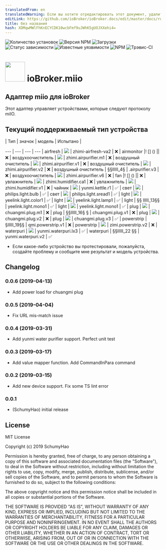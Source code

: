 ```yaml
---
translatedFrom: en
translatedWarning: Если вы хотите отредактировать этот документ, удалите поле «translationFrom», в противном случае этот документ будет снова автоматически переведен
editLink: https://github.com/ioBroker/ioBroker.docs/edit/master/docs/ru/adapterref/iobroker.miio/README.md
title: без названия
hash: XDMqwMWlFhKnECYCDK10wcbFmf9uJWhK5gUOJXXehi4=
---
```

![Количество установок](http://iobroker.live/badges/miio-stable.svg)
![Версия NPM](http://img.shields.io/npm/v/iobroker.miio.svg)
![Загрузки](https://img.shields.io/npm/dm/iobroker.miio.svg)
![Статус зависимости](https://img.shields.io/david/smarthomefans/iobroker.miio.svg)
![Известные уязвимости](https://snyk.io/test/github/smarthomefans/ioBroker.miio/badge.svg)
![NPM](https://nodei.co/npm/iobroker.miio.png?downloads=true)
![Трэвис-CI](http://img.shields.io/travis/smarthomefans/ioBroker.miio/master.svg)

<h1><img src="admin/miio.png" width="64"/> ioBroker.miio </h1>

## Адаптер miio для ioBroker
Этот адаптер управляет устройствами, которые следуют протоколу miIO.

## Текущий поддерживаемый тип устройства
| Тип | значок | модель | Испытано |

--- | --- | --- | --- | airfresh | ![](admin/icons/zhimi-airfresh-va2.png) | zhimi-airfresh-va2 | ❌ | airmonitor |! [] () || ❌ | воздухоочиститель | ![](admin/icons/zhimi.airpurifier.m1.png) | zhimi.airpurifier.m1 | ❌ | воздушный очиститель | ![](admin/icons/zhimi.airpurifier.v1.png) | zhimi.airpurifier.v1 | ❌ | воздушный очиститель | ![](admin/icons/zhimi.airpurifier.v2.png) | zhimi.airpurifier.v2 | ❌ | воздушный очиститель | §§IIIII_4§ | .airpurifier.v3 | ❌ | воздухоочиститель | ![](admin/icons/zhimi.airpurifier.v6.png) | zhimi.airpurifier.v6 | ❌ | fan |! [] () || ❌ | увлажнитель | ![](admin/icons/zhimi.humidifier.ca1.png) | zhimi.humidifier.ca1 | ❌ | увлажнитель | ![](admin/icons/zhimi.humidifier.v1.png) | zhimi.humidifier.v1 | ❌ | чайник | ![](admin/icons/yunmi.kettle.r1.png) | yunmi.kettle.r1 | ✅ | свет | ![](admin/icons/philips.light.bulb.png) | philips.light.bulb | ✅ | свет | ![](admin/icons/philips.light.sread1.png) | philips.light.sread1 | ✅ | light | ![](admin/icons/yeelink.light.color1.png) | yeelink.light.color1 | ✅ | light | ![](admin/icons/yeelink.light.lamp1.png) | yeelink.light.lamp1 | ✅ | light | §§ IIIII_13§§ | yeelink.light.mono1 | ✅ | light | ![](admin/icons/yeelink.light.strip1.png) | yeelink.light.mono1 | ✅ | plug | ![](admin/icons/chuangmi.plug.m1.png) | chuangmi.plug.m1 | ❌ | plug | §§IIIII_16§ § | chuangmi.plug.v1 | ❌ | plug | ![](admin/icons/chuangmi.plug.v2.png) | chuangmi.plug.v2 | ❌ | plug | ![](admin/icons/chuangmi.plug.v3.png) | chuangmi.plug.v3 | ✅ | powerstrip | §IIIII_19§§ | qmi.powerstrip.v1 | ❌ | powerstrip | ![](admin/icons/zimi.powerstrip.v2.png) | zimi.powerstrip.v2 | ❌ | waterpuri | ![](../../../en/adapterref/iobroker.miio/admin/icons/yunmi.waterpuri.lx3.png) | yunmi.waterpuri.lx3 | ✅ | waterpuri | §§IIIII_22 §§ | yunmi.waterpuri.v2 | ✅

- Если какое-либо устройство вы протестировали, пожалуйста, создайте проблему и сообщите мне результат и модель устройства.

## Changelog
### 0.0.6 (2019-04-13)
* Add power load for chuangmi plug

### 0.0.5 (2019-04-04)
* Fix URL mis-match issue

### 0.0.4 (2019-03-31)
* Add yunmi water purifier support. Perfect unit test

### 0.0.3 (2019-03-17)
* Add value mapper function. Add CommandInPara command

### 0.0.2 (2019-03-15)
* Add new device support. Fix some TS lint error

### 0.0.1
* (SchumyHao) initial release

## License
MIT License

Copyright (c) 2019 SchumyHao

Permission is hereby granted, free of charge, to any person obtaining a copy
of this software and associated documentation files (the "Software"), to deal
in the Software without restriction, including without limitation the rights
to use, copy, modify, merge, publish, distribute, sublicense, and/or sell
copies of the Software, and to permit persons to whom the Software is
furnished to do so, subject to the following conditions:

The above copyright notice and this permission notice shall be included in all
copies or substantial portions of the Software.

THE SOFTWARE IS PROVIDED "AS IS", WITHOUT WARRANTY OF ANY KIND, EXPRESS OR
IMPLIED, INCLUDING BUT NOT LIMITED TO THE WARRANTIES OF MERCHANTABILITY,
FITNESS FOR A PARTICULAR PURPOSE AND NONINFRINGEMENT. IN NO EVENT SHALL THE
AUTHORS OR COPYRIGHT HOLDERS BE LIABLE FOR ANY CLAIM, DAMAGES OR OTHER
LIABILITY, WHETHER IN AN ACTION OF CONTRACT, TORT OR OTHERWISE, ARISING FROM,
OUT OF OR IN CONNECTION WITH THE SOFTWARE OR THE USE OR OTHER DEALINGS IN THE
SOFTWARE.